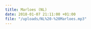```yaml
---
title: Marloes (NL)
date: 2018-01-07 21:11:00 +01:00
file: "/uploads/NL%20-%20Marloes.mp3"
---
```


